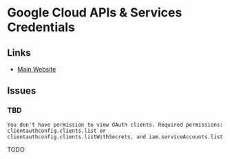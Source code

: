 # Google Cloud APIs & Services Credentials

## Links

- [Main Website](https://console.cloud.google.com/apis/credentials)

## Issues

### TBD

```log
You don't have permission to view OAuth clients. Required permissions: clientauthconfig.clients.list or clientauthconfig.clients.listWithSecrets, and iam.serviceAccounts.list
```

TODO

<!--
Add `owner` role
-->
